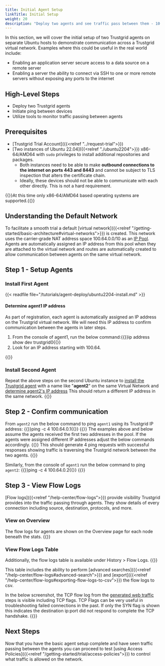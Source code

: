 ```yaml
---
title: Initial Agent Setup
linkTitle: Initial Setup
weight: 20
description: "Deploy two agents and see traffic pass between them - 10 minutes"
---
```

In this section, we will cover the initial setup of two Trustgrid agents on separate Ubuntu hosts to demonstrate communication across a Trustgrid virtual network. Examples where this could be useful in the real world include:
- Enabling an application server secure access to a data source on a remote server
- Enabling a server the ability to connect via SSH to one or more remote servers without exposing any ports to the internet

## High-Level Steps
- Deploy two Trustgrid agents
- Initiate ping between devices
- Utilize tools to monitor traffic passing between agents

## Prerequisites
- [Trustgrid Trial Account]({{<relref "../request-trial">}})
- [Two instances of Ubuntu 22.04]({{<relref "./ubuntu2204">}}) x86-64/AMD64 with `sudo` privileges to install additional repositories and packages.
  - Both instances need to be able to make **outbound connections to the internet on ports 443 and 8443** and cannot be subject to TLS inspection that alters the certificate chain.
  - Ideally, these devices should not be able to communicate with each other directly. This is not a hard requirement.

{{<alert color="info">}}At this time only x86-64/AMD64 based operating systems are supported.{{</alert>}}

## Understanding the Default Network
To facilitate a smooth trial a default [virtual network]({{<relref "/getting-started/basic-architecture#virtual-networks">}}) is created. This network uses the carrier-grade NAT address space 100.64.0.0/10 as an [IP Pool](). Agents are automatically assigned an IP address from this pool when they are attached to the virtual network and routes are automatically created to allow communication between agents on the same virtual network.


## Step 1 - Setup Agents
### Install First Agent
{{< readfile file="/tutorials/agent-deploy/ubuntu2204-install.md" >}}

#### Determine agent1 IP address
As part of registration, each agent is automatically assigned an IP address on the Trustgrid virtual network. We will need this IP address to confirm communication between the agents in later steps.
1. From the console of agent1, run the below command:{{<codeblock>}}ip address show dev trustgrid0{{</codeblock>}}
2. Look for an IP address starting with 100.64. 

{{<tgimg src="agent1-ip.png" width="90%" caption="Console showing the Trustgrid IP address of 100.64.0.1">}}

### Install Second Agent

Repeat the above steps on the second Ubuntu instance to [install the Trustgrid agent](#install-first-agent) with a name like "**agent2**" on the same Virtual Network and [determine agent2's IP address](#determine-agent1-ip-address)
This should return a different IP address in the same network.
{{<tgimg src="agent2-ip.png" width="90%" caption="Console showing the Trustgrid IP address of 100.64.0.2">}}

## Step 2 - Confirm communication

From `agent2` run the below command to ping `agent1` using its Trustgrid IP address:
{{<codeblock>}}ping -c 4 100.64.0.1{{</codeblock>}}
{{<alert color="info">}} The examples above and below assume the agents received the first two addresses in the pool. If the agents were assigned different IP addresses adjust the below commands accordingly. {{</alert>}}
This should generate 4 ping requests with successful responses showing traffic is traversing the Trustgrid network between the two agents.
{{<tgimg src="ping-agent1.png" width="60%" caption="Successful ping from agent2 to agent1">}}

Similarly, from the console of `agent1` run the below command to ping `agent2`:
{{<codeblock>}}ping -c 4 100.64.0.2{{</codeblock>}}
{{<tgimg src="ping-agent2.png" width="60%" caption="Successful ping from agent1 to agent2">}}

## Step 3 - View Flow Logs
[Flow logs]({{<relref "/help-center/flow-logs">}}) provide visibility Trustgrid provides into the traffic passing through agents. They show details of every connection including source, destination, protocols, and more.
### View on Overview
The flow logs for agents are shown on the Overview page for each node beneath the stats. 
{{<tgimg src="agent-icmp-flow-logs.png" width="90%" caption="ICMP flow logs for agents 1 and 2">}}
### View Flow Logs Table
Additionally, the flow logs table is available under History > Flow Logs. {{<tgimg src="flow-log-nav.png" width="30%">}}

This table includes the ability to perform [advanced searches]({{<relref "/help-center/flow-logs#advanced-search">}}) and [export]({{<relref "/help-center/flow-logs#exporting-flow-logs-to-csv">}}) the flow logs to csv. 

In the below screenshot, the TCP flow log from the [generated web traffic](#step-4---optional-generate-web-traffic) steps is visible including TCP flags.  TCP Flags can be very useful in troubleshooting failed connections in the past. If only the SYN flag is shown this indicates the destination ip:port did not respond to complete the TCP handshake.
{{<tgimg src="agent2-flow-logs.png" width="90%" caption="Flow logs table with search for agent2">}}

## Next Steps
Now that you have the basic agent setup complete and have seen traffic passing between the agents you can proceed to test [using Access Policies]({{<relref "/getting-started/trial/access-policies">}}) to control what traffic is allowed on the network.